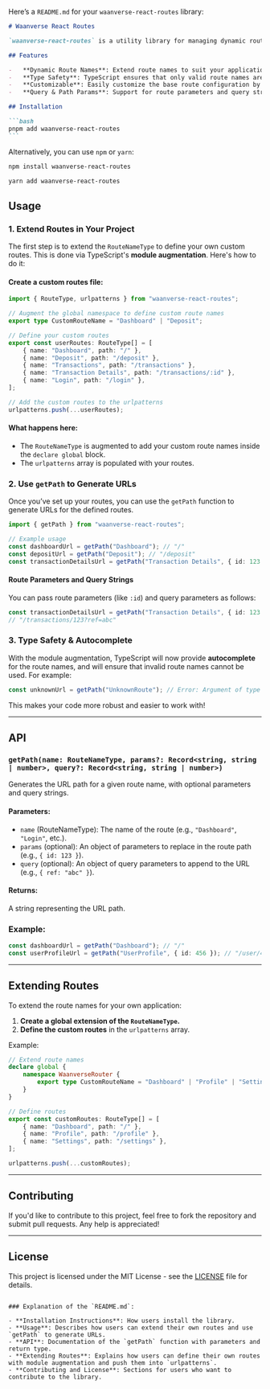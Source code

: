 Here’s a `README.md` for your `waanverse-react-routes` library:

````markdown
# Waanverse React Routes

`waanverse-react-routes` is a utility library for managing dynamic route paths in React applications with TypeScript. It allows users to define their own custom routes while providing full TypeScript support, including route name autocompletion and type safety.

## Features

-   **Dynamic Route Names**: Extend route names to suit your application.
-   **Type Safety**: TypeScript ensures that only valid route names are used.
-   **Customizable**: Easily customize the base route configuration by adding your own routes.
-   **Query & Path Params**: Support for route parameters and query string handling.

## Installation

```bash
pnpm add waanverse-react-routes
```
````

Alternatively, you can use `npm` or `yarn`:

```bash
npm install waanverse-react-routes
```

```bash
yarn add waanverse-react-routes
```

## Usage

### 1. **Extend Routes in Your Project**

The first step is to extend the `RouteNameType` to define your own custom routes. This is done via TypeScript's **module augmentation**. Here's how to do it:

#### **Create a custom routes file:**

```ts
import { RouteType, urlpatterns } from "waanverse-react-routes";

// Augment the global namespace to define custom route names
export type CustomRouteName = "Dashboard" | "Deposit";

// Define your custom routes
export const userRoutes: RouteType[] = [
    { name: "Dashboard", path: "/" },
    { name: "Deposit", path: "/deposit" },
    { name: "Transactions", path: "/transactions" },
    { name: "Transaction Details", path: "/transactions/:id" },
    { name: "Login", path: "/login" },
];

// Add the custom routes to the urlpatterns
urlpatterns.push(...userRoutes);
```

#### **What happens here:**

-   The `RouteNameType` is augmented to add your custom route names inside the `declare global` block.
-   The `urlpatterns` array is populated with your routes.

### 2. **Use `getPath` to Generate URLs**

Once you’ve set up your routes, you can use the `getPath` function to generate URLs for the defined routes.

```ts
import { getPath } from "waanverse-react-routes";

// Example usage
const dashboardUrl = getPath("Dashboard"); // "/"
const depositUrl = getPath("Deposit"); // "/deposit"
const transactionDetailsUrl = getPath("Transaction Details", { id: 123 }); // "/transactions/123"
```

#### **Route Parameters and Query Strings**

You can pass route parameters (like `:id`) and query parameters as follows:

```ts
const transactionDetailsUrl = getPath("Transaction Details", { id: 123 }, { ref: "abc" });
// "/transactions/123?ref=abc"
```

### 3. **Type Safety & Autocomplete**

With the module augmentation, TypeScript will now provide **autocomplete** for the route names, and will ensure that invalid route names cannot be used. For example:

```ts
const unknownUrl = getPath("UnknownRoute"); // Error: Argument of type '"UnknownRoute"' is not assignable to parameter of type 'RouteNameType'.
```

This makes your code more robust and easier to work with!

---

## API

### `getPath(name: RouteNameType, params?: Record<string, string | number>, query?: Record<string, string | number>)`

Generates the URL path for a given route name, with optional parameters and query strings.

#### **Parameters:**

-   `name` (RouteNameType): The name of the route (e.g., `"Dashboard"`, `"Login"`, etc.).
-   `params` (optional): An object of parameters to replace in the route path (e.g., `{ id: 123 }`).
-   `query` (optional): An object of query parameters to append to the URL (e.g., `{ ref: "abc" }`).

#### **Returns:**

A string representing the URL path.

### Example:

```ts
const dashboardUrl = getPath("Dashboard"); // "/"
const userProfileUrl = getPath("UserProfile", { id: 456 }); // "/user/456"
```

---

## Extending Routes

To extend the route names for your own application:

1. **Create a global extension of the `RouteNameType`.**
2. **Define the custom routes** in the `urlpatterns` array.

Example:

```ts
// Extend route names
declare global {
    namespace WaanverseRouter {
        export type CustomRouteName = "Dashboard" | "Profile" | "Settings";
    }
}

// Define routes
export const customRoutes: RouteType[] = [
    { name: "Dashboard", path: "/" },
    { name: "Profile", path: "/profile" },
    { name: "Settings", path: "/settings" },
];

urlpatterns.push(...customRoutes);
```

---

## Contributing

If you'd like to contribute to this project, feel free to fork the repository and submit pull requests. Any help is appreciated!

---

## License

This project is licensed under the MIT License - see the [LICENSE](LICENSE) file for details.

```

### Explanation of the `README.md`:

- **Installation Instructions**: How users install the library.
- **Usage**: Describes how users can extend their own routes and use `getPath` to generate URLs.
- **API**: Documentation of the `getPath` function with parameters and return type.
- **Extending Routes**: Explains how users can define their own routes with module augmentation and push them into `urlpatterns`.
- **Contributing and License**: Sections for users who want to contribute to the library.
```
